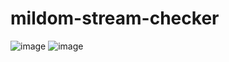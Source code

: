 # mildom-stream-checker
![image](https://user-images.githubusercontent.com/76235964/198928662-71224c71-0954-4eb5-8906-0a00c203746e.png)
![image](https://user-images.githubusercontent.com/76235964/199512515-1bce6a03-3cdd-4bb0-b146-266e4e31242b.png)

